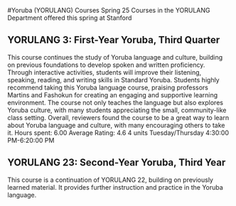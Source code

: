 #Yoruba (YORULANG) Courses Spring 25
Courses in the YORULANG Department offered this spring at Stanford
## YORULANG 3: First-Year Yoruba, Third Quarter
This course continues the study of Yoruba language and culture, building on previous foundations to develop spoken and written proficiency. Through interactive activities, students will improve their listening, speaking, reading, and writing skills in Standard Yoruba.
Students highly recommend taking this Yoruba language course, praising professors Martins and Fashokun for creating an engaging and supportive learning environment. The course not only teaches the language but also explores Yoruba culture, with many students appreciating the small, community-like class setting. Overall, reviewers found the course to be a great way to learn about Yoruba language and culture, with many encouraging others to take it.
Hours spent: 6.00
Average Rating: 4.6
4 units
Tuesday/Thursday 4:30:00 PM-6:20:00 PM
## YORULANG 23: Second-Year Yoruba, Third Year
This course is a continuation of YORULANG 22, building on previously learned material. It provides further instruction and practice in the Yoruba language.